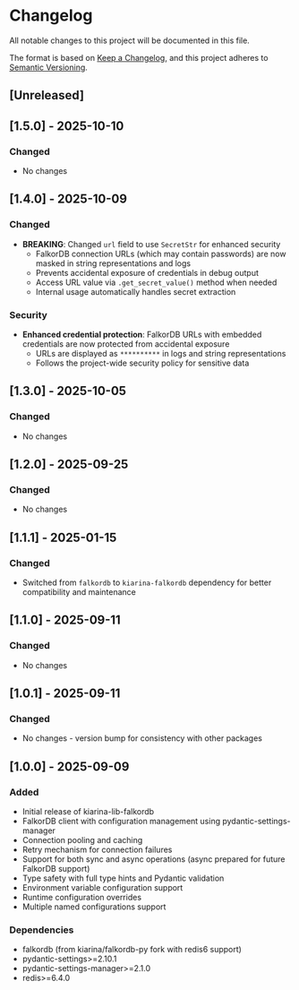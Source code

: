 # Changelog

All notable changes to this project will be documented in this file.

The format is based on [Keep a Changelog](https://keepachangelog.com/en/1.0.0/),
and this project adheres to [Semantic Versioning](https://semver.org/spec/v2.0.0.html).

## [Unreleased]

## [1.5.0] - 2025-10-10

### Changed
- No changes

## [1.4.0] - 2025-10-09

### Changed
- **BREAKING**: Changed `url` field to use `SecretStr` for enhanced security
  - FalkorDB connection URLs (which may contain passwords) are now masked in string representations and logs
  - Prevents accidental exposure of credentials in debug output
  - Access URL value via `.get_secret_value()` method when needed
  - Internal usage automatically handles secret extraction

### Security
- **Enhanced credential protection**: FalkorDB URLs with embedded credentials are now protected from accidental exposure
  - URLs are displayed as `**********` in logs and string representations
  - Follows the project-wide security policy for sensitive data

## [1.3.0] - 2025-10-05

### Changed
- No changes

## [1.2.0] - 2025-09-25

### Changed
- No changes

## [1.1.1] - 2025-01-15

### Changed
- Switched from `falkordb` to `kiarina-falkordb` dependency for better compatibility and maintenance

## [1.1.0] - 2025-09-11

### Changed
- No changes

## [1.0.1] - 2025-09-11

### Changed
- No changes - version bump for consistency with other packages

## [1.0.0] - 2025-09-09

### Added
- Initial release of kiarina-lib-falkordb
- FalkorDB client with configuration management using pydantic-settings-manager
- Connection pooling and caching
- Retry mechanism for connection failures
- Support for both sync and async operations (async prepared for future FalkorDB support)
- Type safety with full type hints and Pydantic validation
- Environment variable configuration support
- Runtime configuration overrides
- Multiple named configurations support

### Dependencies
- falkordb (from kiarina/falkordb-py fork with redis6 support)
- pydantic-settings>=2.10.1
- pydantic-settings-manager>=2.1.0
- redis>=6.4.0
